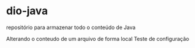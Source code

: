 # dio-java
repositório para armazenar todo o conteúdo de Java

Alterando o conteudo de um arquivo de forma local
Teste de configuração
